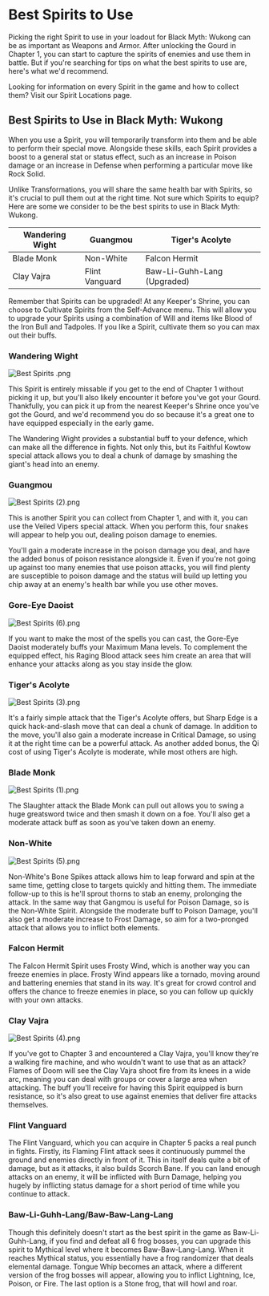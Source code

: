 # Best Spirits to Use

Picking the right Spirit to use in your loadout for Black Myth: Wukong can be as important as Weapons and Armor. After unlocking the Gourd in Chapter 1, you can start to capture the spirits of enemies and use them in battle. But if you're searching for tips on what the best spirits to use are, here's what we'd recommend. 

Looking for information on every Spirit in the game and how to collect them? Visit our Spirit Locations page. 

## Best Spirits to Use in Black Myth: Wukong

When you use a Spirit, you will temporarily transform into them and be able to perform their special move. Alongside these skills, each Spirit provides a boost to a general stat or status effect, such as an increase in Poison damage or an increase in Defense when performing a particular move like Rock Solid. 

Unlike Transformations, you will share the same health bar with Spirits, so it's crucial to pull them out at the right time. Not sure which Spirits to equip? Here are some we consider to be the best spirits to use in Black Myth: Wukong. 

Wandering Wight| Guangmou| Tiger's Acolyte  
---|---|---  
Blade Monk| Non-White| Falcon Hermit  
Clay Vajra| Flint Vanguard| Baw-Li-Guhh-Lang (Upgraded)  
  
Remember that Spirits can be upgraded! At any Keeper's Shrine, you can choose to Cultivate Spirits from the Self-Advance menu. This will allow you to upgrade your Spirits using a combination of Will and items like Blood of the Iron Bull and Tadpoles. If you like a Spirit, cultivate them so you can max out their buffs. 

### Wandering Wight

![Best Spirits .png](https://oyster.ignimgs.com/mediawiki/apis.ign.com/black-myth-wukong/a/a2/Best_Spirits_.png)

This Spirit is entirely missable if you get to the end of Chapter 1 without picking it up, but you'll also likely encounter it before you've got your Gourd. Thankfully, you can pick it up from the nearest Keeper's Shrine once you've got the Gourd, and we'd recommend you do so because it's a great one to have equipped especially in the early game. 

The Wandering Wight provides a substantial buff to your defence, which can make all the difference in fights. Not only this, but its Faithful Kowtow special attack allows you to deal a chunk of damage by smashing the giant's head into an enemy. 

### Guangmou

![Best Spirits \(2\).png](https://oyster.ignimgs.com/mediawiki/apis.ign.com/black-myth-wukong/a/ad/Best_Spirits_%282%29.png)

This is another Spirit you can collect from Chapter 1, and with it, you can use the Veiled Vipers special attack. When you perform this, four snakes will appear to help you out, dealing poison damage to enemies. 

You'll gain a moderate increase in the poison damage you deal, and have the added bonus of poison resistance alongside it. Even if you're not going up against too many enemies that use poison attacks, you will find plenty are susceptible to poison damage and the status will build up letting you chip away at an enemy's health bar while you use other moves. 

### Gore-Eye Daoist

![Best Spirits \(6\).png](https://oyster.ignimgs.com/mediawiki/apis.ign.com/black-myth-wukong/c/c6/Best_Spirits_%286%29.png)

If you want to make the most of the spells you can cast, the Gore-Eye Daoist moderately buffs your Maximum Mana levels. To complement the equipped effect, his Raging Blood attack sees him create an area that will enhance your attacks along as you stay inside the glow. 

### Tiger's Acolyte

![Best Spirits \(3\).png](https://oyster.ignimgs.com/mediawiki/apis.ign.com/black-myth-wukong/0/07/Best_Spirits_%283%29.png)

It's a fairly simple attack that the Tiger's Acolyte offers, but Sharp Edge is a quick hack-and-slash move that can deal a chunk of damage. In addition to the move, you'll also gain a moderate increase in Critical Damage, so using it at the right time can be a powerful attack. As another added bonus, the Qi cost of using Tiger's Acolyte is moderate, while most others are high. 

### Blade Monk

![Best Spirits \(1\).png](https://oyster.ignimgs.com/mediawiki/apis.ign.com/black-myth-wukong/a/a3/Best_Spirits_%281%29.png)

The Slaughter attack the Blade Monk can pull out allows you to swing a huge greatsword twice and then smash it down on a foe. You'll also get a moderate attack buff as soon as you've taken down an enemy. 

### Non-White

![Best Spirits \(5\).png](https://oyster.ignimgs.com/mediawiki/apis.ign.com/black-myth-wukong/2/25/Best_Spirits_%285%29.png)

Non-White's Bone Spikes attack allows him to leap forward and spin at the same time, getting close to targets quickly and hitting them. The immediate follow-up to this is he'll sprout thorns to stab an enemy, prolonging the attack. In the same way that Gangmou is useful for Poison Damage, so is the Non-White Spirit. Alongside the moderate buff to Poison Damage, you'll also get a moderate increase to Frost Damage, so aim for a two-pronged attack that allows you to inflict both elements. 

### Falcon Hermit

The Falcon Hermit Spirit uses Frosty Wind, which is another way you can freeze enemies in place. Frosty Wind appears like a tornado, moving around and battering enemies that stand in its way. It's great for crowd control and offers the chance to freeze enemies in place, so you can follow up quickly with your own attacks. 

### Clay Vajra

![Best Spirits \(4\).png](https://oyster.ignimgs.com/mediawiki/apis.ign.com/black-myth-wukong/f/fd/Best_Spirits_%284%29.png)

If you've got to Chapter 3 and encountered a Clay Vajra, you'll know they're a walking fire machine, and who wouldn't want to use that as an attack? Flames of Doom will see the Clay Vajra shoot fire from its knees in a wide arc, meaning you can deal with groups or cover a large area when attacking. The buff you'll receive for having this Spirit equipped is burn resistance, so it's also great to use against enemies that deliver fire attacks themselves. 

### Flint Vanguard

The Flint Vanguard, which you can acquire in Chapter 5 packs a real punch in fights. Firstly, its Flaming Flint attack sees it continuously pummel the ground and enemies directly in front of it. This in itself deals quite a bit of damage, but as it attacks, it also builds Scorch Bane. If you can land enough attacks on an enemy, it will be inflicted with Burn Damage, helping you hugely by inflicting status damage for a short period of time while you continue to attack. 

### Baw-Li-Guhh-Lang/Baw-Baw-Lang-Lang

Though this definitely doesn't start as the best spirit in the game as Baw-Li-Guhh-Lang, if you find and defeat all 6 frog bosses, you can upgrade this spirit to Mythical level where it becomes Baw-Baw-Lang-Lang. When it reaches Mythical status, you essentially have a frog randomizer that deals elemental damage. Tongue Whip becomes an attack, where a different version of the frog bosses will appear, allowing you to inflict Lightning, Ice, Poison, or Fire. The last option is a Stone frog, that will howl and roar. 
